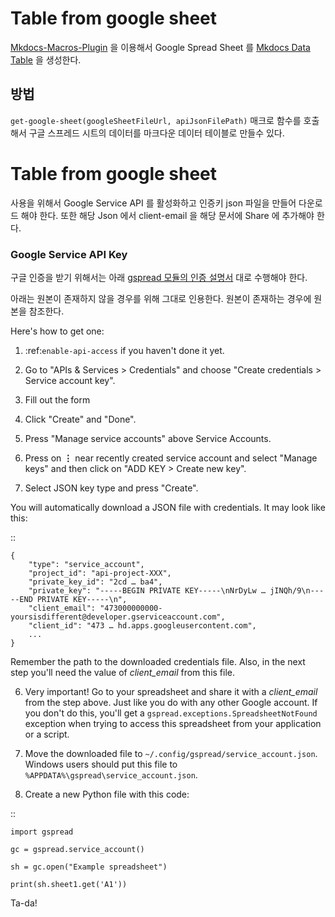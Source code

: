 # Table from google sheet

[Mkdocs-Macros-Plugin](https://mkdocs-macros-plugin.readthedocs.io/en/latest/) 을 이용해서 Google Spread Sheet 를 [Mkdocs Data Table](https://squidfunk.github.io/mkdocs-material/reference/data-tables/) 을 생성한다.

## 방법

`get-google-sheet(googleSheetFileUrl, apiJsonFilePath)` 매크로 함수를 호출해서 구글 스프레드 시트의 데이터를 마크다운 데이터 테이블로 만들수 있다.


# Table from google sheet

사용을 위해서 Google Service API 를 활성화하고 인증키 json 파일을 만들어 다운로드 해야 한다.
또한 해당 Json 에서 client-email 을 해당 문서에 Share 에 추가해야 한다.

### Google Service API Key

구글 인증을 받기 위해서는 아래 [gspread 모듈의 인증 설명서](https://github.com/burnash/gspread/blob/master/docs/oauth2.rst) 대로 수행해야 한다.

아래는 원본이 존재하지 않을 경우를 위해 그대로 인용한다. 원본이 존재하는 경우에 원본을 참조한다.

Here's how to get one:

1. :ref:`enable-api-access` if you haven't done it yet.

2. Go to "APIs & Services > Credentials" and choose "Create credentials > Service account key".

3. Fill out the form

4. Click "Create" and "Done".

5. Press "Manage service accounts" above Service Accounts.

6. Press on **⋮** near recently created service account and select "Manage keys" and then click on "ADD KEY > Create new key".

7. Select JSON key type and press "Create".

You will automatically download a JSON file with credentials. It may look like this:

::

    {
        "type": "service_account",
        "project_id": "api-project-XXX",
        "private_key_id": "2cd … ba4",
        "private_key": "-----BEGIN PRIVATE KEY-----\nNrDyLw … jINQh/9\n-----END PRIVATE KEY-----\n",
        "client_email": "473000000000-yoursisdifferent@developer.gserviceaccount.com",
        "client_id": "473 … hd.apps.googleusercontent.com",
        ...
    }

Remember the path to the downloaded credentials file. Also, in the next step you'll need the value of *client_email* from this file.

6. Very important! Go to your spreadsheet and share it with a *client_email* from the step above. Just like you do with any other Google account. If you don't do this, you'll get a ``gspread.exceptions.SpreadsheetNotFound`` exception when trying to access this spreadsheet from your application or a script.

7. Move the downloaded file to `~/.config/gspread/service_account.json`. Windows users should put this file to ``%APPDATA%\gspread\service_account.json``.

8. Create a new Python file with this code:

::

    import gspread

    gc = gspread.service_account()

    sh = gc.open("Example spreadsheet")

    print(sh.sheet1.get('A1'))

Ta-da!